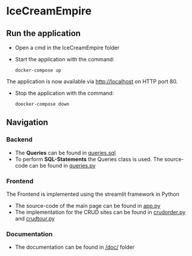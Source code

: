 # IceCreamEmpire 

## Run the application
- Open a cmd in the IceCreamEmpire folder

- Start the application with the command:
    ```
    docker-compose up
    ```

The application is now available via [http://localhost](http://localhost) on HTTP port 80.

- Stop the application with the command:
    ```
    doocker-compose down
    ```

## Navigation
### Backend
- The <strong>Queries</strong> can be found in [queries.sql](src/db/queries.sql)
- To perform <strong>SQL-Statements</strong> the Queries class is used. The source-code can be found in [queries.py](src/frontend/app/classes/queries.py)


### Frontend
The Frontend is implemented using the streamlit framework in Python
- The source-code of the main page can be found in [app.py](/src/frontend/app/app.py)
- The implementation for the CRUD sites can be found in 
[crudorder.py](src/frontend/app/crudorder.py) and [crudtour.py](src/frontend/app/crudtour.py)

### Documentation
- The documentation can be found in [/doc/](/doc/.) folder